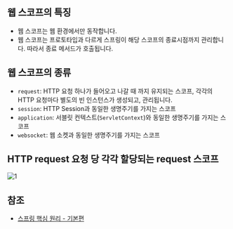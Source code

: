 ## 웹 스코프의 특징
* 웹 스코프는 웹 환경에서만 동작합니다.
* 웹 스코프는 프로토타입과 다르게 스프링이 해당 스코프의 종료시점까지 관리합니다. 따라서 종료 메서드가 호출됩니다.

## 웹 스코프의 종류
* ```request```: HTTP 요청 하나가 들어오고 나갈 때 까지 유지되는 스코프, 각각의 HTTP 요청마다 별도의 빈 인스턴스가 생성되고, 관리됩니다.
* ```session```: HTTP Session과 동일한 생명주기를 가지는 스코프
* ```application```: 서블릿 컨텍스트(```ServletContext```)와 동일한 생명주기를 가지는 스코프
* ```websocket```: 웹 소켓과 동일한 생명주기를 가지는 스코프

## HTTP request 요청 당 각각 할당되는 request 스코프
![1]()   

## 참조
* [스프링 핵심 원리 - 기본편](https://www.inflearn.com/course/%EC%8A%A4%ED%94%84%EB%A7%81-%ED%95%B5%EC%8B%AC-%EC%9B%90%EB%A6%AC-%EA%B8%B0%EB%B3%B8%ED%8E%B8/dashboard)
